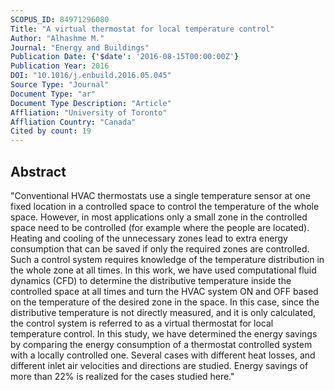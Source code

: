 ```yaml
---
SCOPUS_ID: 84971296080
Title: "A virtual thermostat for local temperature control"
Author: "Alhashme M."
Journal: "Energy and Buildings"
Publication Date: {'$date': '2016-08-15T00:00:00Z'}
Publication Year: 2016
DOI: "10.1016/j.enbuild.2016.05.045"
Source Type: "Journal"
Document Type: "ar"
Document Type Description: "Article"
Affliation: "University of Toronto"
Affliation Country: "Canada"
Cited by count: 19
---
```


## Abstract
"Conventional HVAC thermostats use a single temperature sensor at one fixed location in a controlled space to control the temperature of the whole space. However, in most applications only a small zone in the controlled space need to be controlled (for example where the people are located). Heating and cooling of the unnecessary zones lead to extra energy consumption that can be saved if only the required zones are controlled. Such a control system requires knowledge of the temperature distribution in the whole zone at all times. In this work, we have used computational fluid dynamics (CFD) to determine the distributive temperature inside the controlled space at all times and turn the HVAC system ON and OFF based on the temperature of the desired zone in the space. In this case, since the distributive temperature is not directly measured, and it is only calculated, the control system is referred to as a virtual thermostat for local temperature control. In this study, we have determined the energy savings by comparing the energy consumption of a thermostat controlled system with a locally controlled one. Several cases with different heat losses, and different inlet air velocities and directions are studied. Energy savings of more than 22% is realized for the cases studied here."
